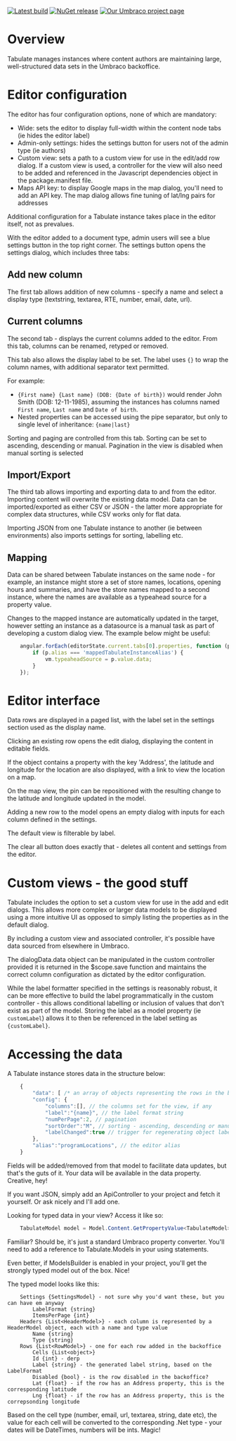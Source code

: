 [![Latest build](https://ci.appveyor.com/api/projects/status/ap94da7169wk0g0v?svg=true)](https://ci.appveyor.com/project/nathanwoulfe/tabulate/build/artifacts)
[![NuGet release](https://img.shields.io/nuget/dt/Tabulate.Umbraco.svg)](https://www.nuget.org/packages/Tabulate.Umbraco)
[![Our Umbraco project page](https://img.shields.io/badge/our-umbraco-brightgreen.svg)](https://our.umbraco.org/projects/backoffice-extensions/tabulate)

# Overview
Tabulate manages instances where content authors are maintaining large, well-structured data sets in the Umbraco backoffice.

# Editor configuration
The editor has four configuration options, none of which are mandatory:

- Wide: sets the editor to display full-width within the content node tabs (ie hides the editor label)
- Admin-only settings: hides the settings button for users not of the admin type (ie authors)
- Custom view: sets a path to a custom view for use in the edit/add row dialog. If a custom view is used, a controller for the view will also need to be added and referenced in the Javascript dependencies object in the package.manifest file.
- Maps API key: to display Google maps in the map dialog, you'll need to add an API key. The map dialog allows fine tuning of lat/lng pairs for addresses

Additional configuration for a Tabulate instance takes place in the editor itself, not as prevalues.

With the editor added to a document type, admin users will see a blue settings button in the top right corner.
The settings button opens the settings dialog, which includes three tabs:

## Add new column
The first tab allows addition of new columns - specify a name and select a display type (textstring, textarea, RTE, number, email, date, url).

## Current columns

The second tab - displays the current columns added to the editor. From this tab, columns can be renamed, retyped or removed. 

This tab also allows the display label to be set. The label uses `{}` to wrap the column names, with additional separator text permitted. 

For example:

- `{First name} {Last name} (DOB: {Date of birth})` would render John Smith (DOB: 12-11-1985), assuming the instances has columns named `First name`, `Last name` and `Date of birth`.
- Nested properties can be accessed using the pipe separator, but only to single level of inheritance: `{name|last}`

Sorting and paging are controlled from this tab. Sorting can be set to ascending, descending or manual. Pagination in the view is disabled when manual sorting is selected

## Import/Export
The third tab allows importing and exporting data to and from the editor. Importing content will overwrite the existing data model. Data can be imported/exported as either CSV or JSON - the latter more appropriate for complex data structures, while CSV works only for flat data.

Importing JSON from one Tabulate instance to another (ie between environments) also imports settings for sorting, labelling etc.

## Mapping
Data can be shared between Tabulate instances on the same node - for example, an instance might store a set of store names, locations, opening hours and summaries, and have the store names mapped to a second instance, where the names are available as a typeahead source for a property value. 

Changes to the mapped instance are automatically updated in the target, however setting an instance as a datasource is a manual task as part of developing a custom dialog view. The example below might be useful:

```js
    angular.forEach(editorState.current.tabs[0].properties, function (p) {
    	if (p.alias === 'mappedTabulateInstanceAlias') {
    		vm.typeaheadSource = p.value.data;
    	}
    });
```

# Editor interface
Data rows are displayed in a paged list, with the label set in the settings section used as the display name. 

Clicking an existing row opens the edit dialog, displaying the content in editable fields.

If the object contains a property with the key 'Address', the latitude and longitude for the location are also displayed, with a link to view the location on a map.

On the map view, the pin can be repositioned with the resulting change to the latitude and longitude updated in the model.

Adding a new row to the model opens an empty dialog with inputs for each column defined in the settings.

The default view is filterable by label.

The clear all button does exactly that - deletes all content and settings from the editor.

# Custom views - the good stuff
Tabulate includes the option to set a custom view for use in the add and edit dialogs. This allows more complex or larger data models to be displayed using a more intuitive UI as opposed to simply listing the properties as in the default dialog.

By including a custom view and associated controller, it's possible have data sourced from elsewhere in Umbraco. 

The dialogData.data object can be manipulated in the custom controller provided it is returned in the $scope.save function and maintains the correct column configuration as dictated by the editor configuration.

While the label formatter specified in the settings is reasonably robust, it can be more effective to build the label programmatically in the custom controller - this allows conditional labelling or inclusion of values that don't exist as part of the model. Storing the label as a model property (ie `customLabel`) allows it to then be referenced in the label setting as `{customLabel}`.

# Accessing the data
A Tabulate instance stores data in the structure below:

```js
    {
        "data": [ /* an array of objects representing the rows in the back office editor */],
        "config": {
            "columns":[], // the columns set for the view, if any
            "label":"{name}", // the label format string
            "numPerPage":2, // pagination
            "sortOrder":"M", // sorting - ascending, descending or manual
            "labelChanged":true // trigger for regenerating object labels - true when config has changed
        },
        "alias":"programLocations", // the editor alias
    }
```

Fields will be added/removed from that model to facilitate data updates, but that's the guts of it. Your data will be available in the data property. Creative, hey!

If you want JSON, simply add an ApiController to your project and fetch it yourself. Or ask nicely and I'll add one.

Looking for typed data in your view? Access it like so:

```csharp
    TabulateModel model = Model.Content.GetPropertyValue<TabulateModel>("propertyAlias");
```

Familiar? Should be, it's just a standard Umbraco property converter. You'll need to add a reference to Tabulate.Models in your using statements.

Even better, if ModelsBuilder is enabled in your project, you'll get the strongly typed model out of the box. Nice!

The typed model looks like this:

```
    Settings {SettingsModel} - not sure why you'd want these, but you can have em anyway
        LabelFormat {string}
        ItemsPerPage {int}
    Headers {List<HeaderModel>} - each column is represented by a HeaderModel object, each with a name and type value
        Name {string}
        Type {string}
    Rows {List<RowModel>} - one for each row added in the backoffice
        Cells {List<object>}
        Id {int} - derp
        Label {string} - the generated label string, based on the LabelFormat
        Disabled {bool} - is the row disabled in the backoffice?
        Lat {float} - if the row has an Address property, this is the corresponding latitude
        Lng {float} - if the row has an Address property, this is the correpsonding longitude
```

Based on the cell type (number, email, url, textarea, string, date etc), the value for each cell will be converted to the corresponding .Net type - your dates will be DateTimes, numbers will be ints. Magic!
